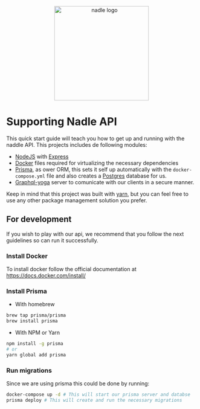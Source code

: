 
<p align="center">
  <img width="250" src="https://avatars0.githubusercontent.com/u/44930156?s=200&v=4" alt="nadle logo">
</p>


# Supporting Nadle API

This quick start guide will teach you how to get up and running with the naddle API. This projects includes de following modules:

* [NodeJS](https://nodejs.org/en/) with [Express](https://expressjs.com/)
* [Docker](https://www.docker.com/) files required for virtualizing the necessary dependencies
* [Prisma](), as ower ORM, this sets it self up automatically with the `docker-compose.yml` file and also creates a [Postgres](https://www.postgresql.org/) database for us.
* [Graphql-yoga](https://github.com/prisma/graphql-yoga) server to comunicate with our clients in a secure manner.

Keep in mind that this project was built with [yarn](https://yarnpkg.com/en/), but you can feel free to use any other package management solution you prefer.

## For development

If you wish to play with our api, we recommend that you follow the next guidelines so can run it successfully.

### Install Docker
To install docker follow the official documentation at https://docs.docker.com/install/

### Install Prisma
* With homebrew
```sh
brew tap prisma/prisma
brew install prisma
```
* With NPM or Yarn
```sh
npm install -g prisma
# or
yarn global add prisma
```
### Run migrations
Since we are using prisma this could be done by running:
```sh
docker-compose up -d # This will start our prisma server and databse
prisma deploy # This will create and run the necessary migrations
```